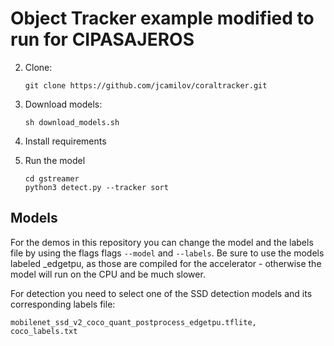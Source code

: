 # Object Tracker example modified to run for CIPASAJEROS

2.  Clone:

    ```
    git clone https://github.com/jcamilov/coraltracker.git
    ```

3.  Download models:

    ```
    sh download_models.sh
    ```

4. Install requirements
5. Run the model
    ```
    cd gstreamer
    python3 detect.py --tracker sort
    ```

## Models

For the demos in this repository you can change the model and the labels
file by using the flags flags ```--model``` and
```--labels```. Be sure to use the models labeled _edgetpu, as those are
compiled for the accelerator -  otherwise the model will run on the CPU and
be much slower.


For detection you need to select one of the SSD detection models
and its corresponding labels file:

```
mobilenet_ssd_v2_coco_quant_postprocess_edgetpu.tflite, coco_labels.txt
```


